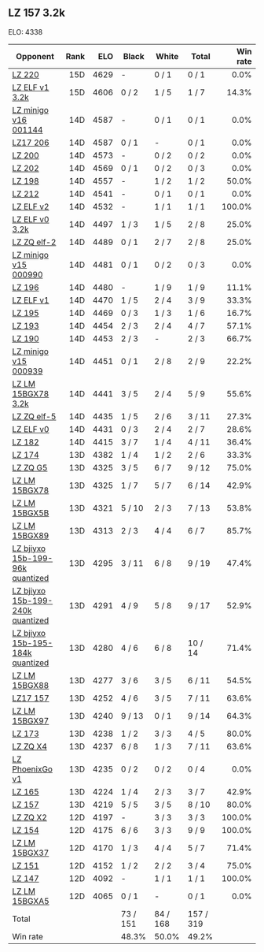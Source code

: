 ## LZ 157 3.2k ##

ELO: 4338

Opponent | Rank | ELO | Black | White | Total | Win rate
---------|-----:|----:|-------|-------|-------|-------:
[LZ 220](LZ%20220.md) | 15D | 4629 | - | 0 / 1 | 0 / 1 | 0.0%
[LZ ELF v1 3.2k](LZ%20ELF%20v1%203.2k.md) | 15D | 4606 | 0 / 2 | 1 / 5 | 1 / 7 | 14.3%
[LZ minigo v16 001144](LZ%20minigo%20v16%20001144.md) | 14D | 4587 | - | 0 / 1 | 0 / 1 | 0.0%
[LZ17 206](LZ17%20206.md) | 14D | 4587 | 0 / 1 | - | 0 / 1 | 0.0%
[LZ 200](LZ%20200.md) | 14D | 4573 | - | 0 / 2 | 0 / 2 | 0.0%
[LZ 202](LZ%20202.md) | 14D | 4569 | 0 / 1 | 0 / 2 | 0 / 3 | 0.0%
[LZ 198](LZ%20198.md) | 14D | 4557 | - | 1 / 2 | 1 / 2 | 50.0%
[LZ 212](LZ%20212.md) | 14D | 4541 | - | 0 / 1 | 0 / 1 | 0.0%
[LZ ELF v2](LZ%20ELF%20v2.md) | 14D | 4532 | - | 1 / 1 | 1 / 1 | 100.0%
[LZ ELF v0 3.2k](LZ%20ELF%20v0%203.2k.md) | 14D | 4497 | 1 / 3 | 1 / 5 | 2 / 8 | 25.0%
[LZ ZQ elf-2](LZ%20ZQ%20elf-2.md) | 14D | 4489 | 0 / 1 | 2 / 7 | 2 / 8 | 25.0%
[LZ minigo v15 000990](LZ%20minigo%20v15%20000990.md) | 14D | 4481 | 0 / 1 | 0 / 2 | 0 / 3 | 0.0%
[LZ 196](LZ%20196.md) | 14D | 4480 | - | 1 / 9 | 1 / 9 | 11.1%
[LZ ELF v1](LZ%20ELF%20v1.md) | 14D | 4470 | 1 / 5 | 2 / 4 | 3 / 9 | 33.3%
[LZ 195](LZ%20195.md) | 14D | 4469 | 0 / 3 | 1 / 3 | 1 / 6 | 16.7%
[LZ 193](LZ%20193.md) | 14D | 4454 | 2 / 3 | 2 / 4 | 4 / 7 | 57.1%
[LZ 190](LZ%20190.md) | 14D | 4453 | 2 / 3 | - | 2 / 3 | 66.7%
[LZ minigo v15 000939](LZ%20minigo%20v15%20000939.md) | 14D | 4451 | 0 / 1 | 2 / 8 | 2 / 9 | 22.2%
[LZ LM 15BGX78 3.2k](LZ%20LM%2015BGX78%203.2k.md) | 14D | 4441 | 3 / 5 | 2 / 4 | 5 / 9 | 55.6%
[LZ ZQ elf-5](LZ%20ZQ%20elf-5.md) | 14D | 4435 | 1 / 5 | 2 / 6 | 3 / 11 | 27.3%
[LZ ELF v0](LZ%20ELF%20v0.md) | 14D | 4431 | 0 / 3 | 2 / 4 | 2 / 7 | 28.6%
[LZ 182](LZ%20182.md) | 14D | 4415 | 3 / 7 | 1 / 4 | 4 / 11 | 36.4%
[LZ 174](LZ%20174.md) | 13D | 4382 | 1 / 4 | 1 / 2 | 2 / 6 | 33.3%
[LZ ZQ G5](LZ%20ZQ%20G5.md) | 13D | 4325 | 3 / 5 | 6 / 7 | 9 / 12 | 75.0%
[LZ LM 15BGX78](LZ%20LM%2015BGX78.md) | 13D | 4325 | 1 / 7 | 5 / 7 | 6 / 14 | 42.9%
[LZ LM 15BGX5B](LZ%20LM%2015BGX5B.md) | 13D | 4321 | 5 / 10 | 2 / 3 | 7 / 13 | 53.8%
[LZ LM 15BGX89](LZ%20LM%2015BGX89.md) | 13D | 4313 | 2 / 3 | 4 / 4 | 6 / 7 | 85.7%
[LZ bjiyxo 15b-199-96k quantized](LZ%20bjiyxo%2015b-199-96k%20quantized.md) | 13D | 4295 | 3 / 11 | 6 / 8 | 9 / 19 | 47.4%
[LZ bjiyxo 15b-199-240k quantized](LZ%20bjiyxo%2015b-199-240k%20quantized.md) | 13D | 4291 | 4 / 9 | 5 / 8 | 9 / 17 | 52.9%
[LZ bjiyxo 15b-195-184k quantized](LZ%20bjiyxo%2015b-195-184k%20quantized.md) | 13D | 4280 | 4 / 6 | 6 / 8 | 10 / 14 | 71.4%
[LZ LM 15BGX88](LZ%20LM%2015BGX88.md) | 13D | 4277 | 3 / 6 | 3 / 5 | 6 / 11 | 54.5%
[LZ17 157](LZ17%20157.md) | 13D | 4252 | 4 / 6 | 3 / 5 | 7 / 11 | 63.6%
[LZ LM 15BGX97](LZ%20LM%2015BGX97.md) | 13D | 4240 | 9 / 13 | 0 / 1 | 9 / 14 | 64.3%
[LZ 173](LZ%20173.md) | 13D | 4238 | 1 / 2 | 3 / 3 | 4 / 5 | 80.0%
[LZ ZQ X4](LZ%20ZQ%20X4.md) | 13D | 4237 | 6 / 8 | 1 / 3 | 7 / 11 | 63.6%
[LZ PhoenixGo v1](LZ%20PhoenixGo%20v1.md) | 13D | 4235 | 0 / 2 | 0 / 2 | 0 / 4 | 0.0%
[LZ 165](LZ%20165.md) | 13D | 4224 | 1 / 4 | 2 / 3 | 3 / 7 | 42.9%
[LZ 157](LZ%20157.md) | 13D | 4219 | 5 / 5 | 3 / 5 | 8 / 10 | 80.0%
[LZ ZQ X2](LZ%20ZQ%20X2.md) | 12D | 4197 | - | 3 / 3 | 3 / 3 | 100.0%
[LZ 154](LZ%20154.md) | 12D | 4175 | 6 / 6 | 3 / 3 | 9 / 9 | 100.0%
[LZ LM 15BGX37](LZ%20LM%2015BGX37.md) | 12D | 4170 | 1 / 3 | 4 / 4 | 5 / 7 | 71.4%
[LZ 151](LZ%20151.md) | 12D | 4152 | 1 / 2 | 2 / 2 | 3 / 4 | 75.0%
[LZ 147](LZ%20147.md) | 12D | 4092 | - | 1 / 1 | 1 / 1 | 100.0%
[LZ LM 15BGXA5](LZ%20LM%2015BGXA5.md) | 12D | 4065 | 0 / 1 | - | 0 / 1 | 0.0%
Total | | | 73 / 151 | 84 / 168 | 157 / 319 | 
Win rate| | | 48.3% | 50.0% | 49.2% | 
